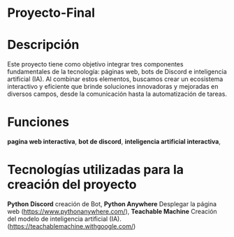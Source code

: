 # Proyecto-Final
# Descripción
Este proyecto tiene como objetivo integrar tres componentes fundamentales de la tecnología: páginas web, bots de Discord e inteligencia artificial (IA). Al combinar estos elementos, buscamos crear un ecosistema interactivo y eficiente que brinde soluciones innovadoras y mejoradas en diversos campos, desde la comunicación hasta la automatización de tareas.
# Funciones 
**pagina web interactiva**,
**bot de discord**,
**inteligencia artificial interactiva**,
# Tecnologías utilizadas para la creación del proyecto
**Python**
**Discord** creación de Bot,
**Python Anywhere** Desplegar la página web (https://www.pythonanywhere.com/),
**Teachable Machine** Creación del modelo de inteligencia artificial (IA). (https://teachablemachine.withgoogle.com/)
